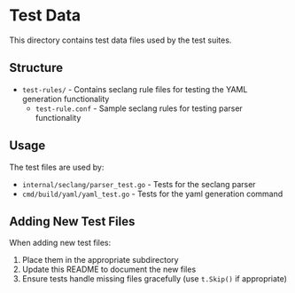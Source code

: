 # Test Data

This directory contains test data files used by the test suites.

## Structure

- `test-rules/` - Contains seclang rule files for testing the YAML generation functionality
  - `test-rule.conf` - Sample seclang rules for testing parser functionality

## Usage

The test files are used by:
- `internal/seclang/parser_test.go` - Tests for the seclang parser
- `cmd/build/yaml/yaml_test.go` - Tests for the yaml generation command

## Adding New Test Files

When adding new test files:
1. Place them in the appropriate subdirectory
2. Update this README to document the new files
3. Ensure tests handle missing files gracefully (use `t.Skip()` if appropriate)
